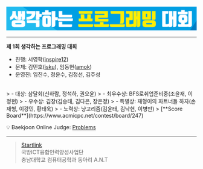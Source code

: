 ![Alt Text](https://github.com/CNU-ANT/1st-Thinking-PC/blob/master/A/img/A1.png)

----------

**제 1회 생각하는 프로그래밍 대회**

- 진행: 서영학([inspire12](https://acmicpc.net/user/inspire12))
- 문제: 김민호([isku](https://acmicpc.net/user/isku)), 임동현([amok](https://acmicpc.net/user/amok))
- 운영진: 임진수, 정윤수, 김정선, 김주성
<br>
> - 대상: 삼달회(신하람, 정석하, 권오윤)
> - 최우수상: BFS로취업준비중(조윤재, 이정현)
> - 우수상: 김장(김승태, 김다은, 장은정)
> - 특별상: 재형이의 파트너들 하자(손재형, 이강민, 황태욱)
> - 노력상: 냥고리즘(김윤태, 김낙현, 이병만)
> [**Score Board**](https://www.acmicpc.net/contest/board/247)
<br>

:bulb: Baekjoon Online Judge: [Problems](https://www.acmicpc.net/category/detail/1756)

----------

> [Startlink](https://startlink.io/) <br>
> 국방ICT융합인력양성사업단 <br>
> 충남대학교 컴퓨터공학과 동아리 A.N.T <br>
